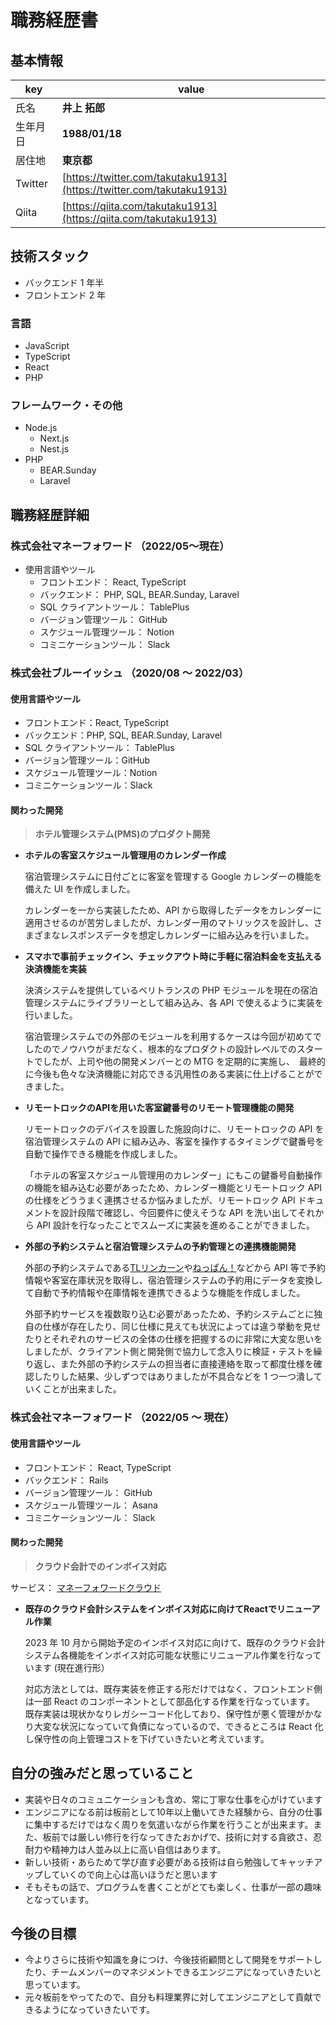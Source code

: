 # 職務経歴書

## 基本情報
|key|value|
|---|---|
|氏名|**井上 拓郎**|
|生年月日|**1988/01/18**|
|居住地|**東京都**|
|Twitter|[https://twitter.com/takutaku1913](https://twitter.com/takutaku1913)|
|Qiita|[https://qiita.com/takutaku1913](https://qiita.com/takutaku1913)|
## 技術スタック
- バックエンド 1 年半
- フロントエンド 2 年

### 言語
- JavaScript
- TypeScript
- React
- PHP

### フレームワーク・その他
- Node.js
  - Next.js
  - Nest.js
- PHP
  - BEAR.Sunday  
  - Laravel  

## 職務経歴詳細
### 株式会社マネーフォワード （2022/05〜現在）
- 使用言語やツール
  - フロントエンド： React, TypeScript
  - バックエンド： PHP, SQL, BEAR.Sunday, Laravel
  - SQL クライアントツール： TablePlus
  - バージョン管理ツール： GitHub
  - スケジュール管理ツール： Notion
  - コミニケーションツール： Slack
    

### 株式会社ブルーイッシュ （2020/08 〜 2022/03）
#### 使用言語やツール

  - フロントエンド：React, TypeScript
  - バックエンド：PHP, SQL, BEAR.Sunday, Laravel
  - SQL クライアントツール： TablePlus
  - バージョン管理ツール：GitHub
  - スケジュール管理ツール：Notion
  - コミニケーションツール：Slack
#### 関わった開発

  > **ホテル管理システム(PMS)のプロダクト開発**

  - **ホテルの客室スケジュール管理用のカレンダー作成**
  
    宿泊管理システムに日付ごとに客室を管理する Google カレンダーの機能を備えた UI を作成しました。  
    
    カレンダーを一から実装したため、API から取得したデータをカレンダーに適用させるのが苦労しましたが、カレンダー用のマトリックスを設計し、さまざまなレスポンスデータを想定しカレンダーに組み込みを行いました。
  
  - **スマホで事前チェックイン、チェックアウト時に手軽に宿泊料金を支払える決済機能を実装**
  
    決済システムを提供しているベリトランスの PHP モジュールを現在の宿泊管理システムにライブラリーとして組み込み、各 API で使えるように実装を行いました。  
    
    宿泊管理システムでの外部のモジュールを利用するケースは今回が初めてでしたのでノウハウがまだなく、根本的なプロダクトの設計レベルでのスタートでしたが、上司や他の開発メンバーとの MTG を定期的に実施し、　最終的に今後も色々な決済機能に対応できる汎用性のある実装に仕上げることができました。  
  
  - **リモートロックのAPIを用いた客室鍵番号のリモート管理機能の開発**
  
    リモートロックのデバイスを設置した施設向けに、リモートロックの API を宿泊管理システムの API に組み込み、客室を操作するタイミングで鍵番号を自動で操作できる機能を作成しました。  
    
    「ホテルの客室スケジュール管理用のカレンダー」にもこの鍵番号自動操作の機能を組み込む必要があったため、カレンダー機能とリモートロック API の仕様をどううまく連携させるか悩みましたが、リモートロック API ドキュメントを設計段階で確認し、今回要件に使えそうな API を洗い出してそれから API 設計を行なったことでスムーズに実装を進めることができました。
   
  - **外部の予約システムと宿泊管理システムの予約管理との連携機能開発**

    外部の予約システムである[TLリンカーン](https://www.seanuts.co.jp/product/lincoln/)や[ねっぱん！](https://www.neppan.com/)などから API 等で予約情報や客室在庫状況を取得し、宿泊管理システムの予約用にデータを変換して自動で予約情報や在庫情報を連携できるような機能を作成しました。
    
    外部予約サービスを複数取り込む必要があったため、予約システムごとに独自の仕様が存在したり、同じ仕様に見えても状況によっては違う挙動を見せたりとそれぞれのサービスの全体の仕様を把握するのに非常に大変な思いをしましたが、クライアント側と開発側で協力して念入りに検証・テストを繰り返し、また外部の予約システムの担当者に直接連絡を取って都度仕様を確認したりした結果、少しずつではありましたが不具合などを 1 つ一つ潰していくことが出来ました。

### 株式会社マネーフォワード （2022/05 〜 現在）
#### 使用言語やツール

  - フロントエンド： React, TypeScript
  - バックエンド： Rails
  - バージョン管理ツール： GitHub
  - スケジュール管理ツール： Asana
  - コミニケーションツール： Slack

#### 関わった開発
  
  > **クラウド会計でのインボイス対応**

  サービス： [マネーフォワードクラウド](https://biz.moneyforward.com/)
  
  - **既存のクラウド会計システムをインボイス対応に向けてReactでリニューアル作業**
  
    2023 年 10 月から開始予定のインボイス対応に向けて、既存のクラウド会計システム各機能をインボイス対応可能な状態にリニューアル作業を行なっています (現在進行形）
    
    対応方法としては、既存実装を修正する形だけではなく、フロントエンド側は一部 React のコンポーネントとして部品化する作業を行なっています。
    既存実装は現状かなりレガシーコード化しており、保守性が悪く管理がかなり大変な状況になっていて負債になっているので、できるところは React 化し保守性の向上管理コストを下げていきたいと考えています。
    
    
## 自分の強みだと思っていること

- 実装や日々のコミュニケーションも含め、常に丁寧な仕事を心がけています
- エンジニアになる前は板前として10年以上働いてきた経験から、自分の仕事に集中するだけではなく周りを気遣いながら作業を行うことが出来ます。また、板前では厳しい修行を行なってきたおかげで、技術に対する貪欲さ、忍耐力や精神力は人並み以上に高い自信はあります。
- 新しい技術・あらためて学び直す必要がある技術は自ら勉強してキャッチアップしていくので向上心は高いほうだと思います
- そもそもの話で、プログラムを書くことがとても楽しく、仕事が一部の趣味となっています。

## 今後の目標

- 今よりさらに技術や知識を身につけ、今後技術顧問として開発をサポートしたり、チームメンバーのマネジメントできるエンジニアになっていきたいと思っています。
- 元々板前をやってたので、自分も料理業界に対してエンジニアとして貢献できるようになっていきたいです。
